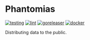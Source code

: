 # Phantomias
[![testing](https://github.com/1oopio/phantomias/actions/workflows/testing.yml/badge.svg)](https://github.com/1oopio/phantomias/actions/workflows/testing.yml)
[![lint](https://github.com/1oopio/phantomias/actions/workflows/lint.yml/badge.svg)](https://github.com/1oopio/phantomias/actions/workflows/lint.yml)
[![goreleaser](https://github.com/1oopio/phantomias/actions/workflows/release.yml/badge.svg)](https://github.com/1oopio/phantomias/actions/workflows/release.yml)
[![docker](https://github.com/1oopio/phantomias/actions/workflows/docker.yml/badge.svg)](https://github.com/1oopio/phantomias/actions/workflows/docker.yml)

Distributing data to the public.